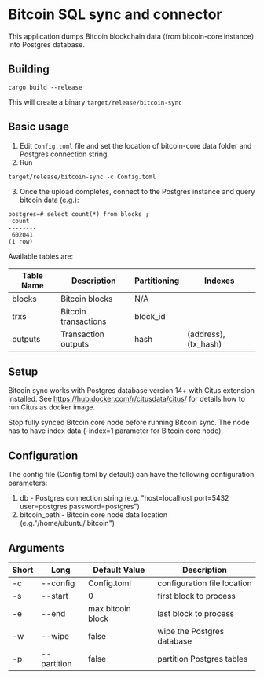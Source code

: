 # Bitcoin SQL sync and connector

This application dumps Bitcoin blockchain data (from bitcoin-core instance) into Postgres database.

## Building

```
cargo build --release
```

This will create a binary `target/release/bitcoin-sync`

## Basic usage

1. Edit `Config.toml` file and set the location of bitcoin-core data folder and Postgres connection string.
2. Run 
```
target/release/bitcoin-sync -c Config.toml
```
3. Once the upload completes, connect to the Postgres instance and query bitcoin data (e.g.):
```
postgres=# select count(*) from blocks ;
 count  
--------
 602041
(1 row)
```

Available tables are:

| Table Name | Description           | Partitioning | Indexes |
|------------|-----------------------|--------------|---------|
| blocks     | Bitcoin blocks        | N/A          | |
| trxs       | Bitcoin transactions  | block_id     | |
| outputs    | Transaction outputs   | hash         | (address), (tx_hash) |

## Setup

Bitcoin sync works with Postgres database version 14+ with Citus extension installed. See https://hub.docker.com/r/citusdata/citus/ for details how to run Citus as docker image.

Stop fully synced Bitcoin core node before running Bitcoin sync. The node has to have index data (-index=1 parameter for Bitcoin core node).

## Configuration

The config file (Config.toml by default) can have the following configuration parameters:

1. db - Postgres connection string (e.g. "host=localhost port=5432 user=postgres password=postgres")
1. bitcoin_path - Bitcoin core node data location (e.g."/home/ubuntu/.bitcoin")


## Arguments

| Short | Long     | Default Value     | Description |
|-------|----------|-------------------|-----------------------------|
| -c    | --config | Config.toml       | configuration file location |
| -s    | --start  | 0                 | first block to process |
| -e    | --end    | max bitcoin block | last block to process |
| -w    | --wipe   | false             | wipe the Postgres database |
| -p    | --partition | false          | partition Postgres tables |






